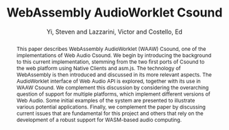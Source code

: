 --- 
  title: "WebAssembly AudioWorklet Csound" 
  abstract: "This paper describes WebAssembly AudioWorklet (WAAW) Csound, one of the implementations of Web Audio Csound. We begin by introducing the background to this current implementation, stemming from the two first ports of Csound to the web platform using Native Clients and asm.js. The technology of WebAssembly is then introduced and discussed in its more relevant aspects. The AudioWorklet interface of Web Audio API is explored, together with its use in WAAW Csound. We complement this discussion by considering the overarching question of support for multiple platforms, which implement different versions of Web Audio. Some initial examples of the system are presented to illustrate various potential applications. Finally, we complement the paper by discussing current issues that are fundamental for this project and others that rely on the development of a robust support for WASM-based audio computing." 
  address: "Berlin" 
  author: "Yi, Steven and Lazzarini, Victor and Costello, Ed" 
  booktitle: "Proceedings of the International Web Audio Conference" 
  editor: "Monschke, Jan and Guttandin, Christoph and Schnell, Norbert and Jenkinson, Thomas and Schaedler, Jack" 
  month: "Proceedings of the International Web Audio Conference"
  pages: "" 
  publisher: "TU Berlin" 
  series: "WAC '18"
  type: "Paper"  
  year: "2018" 
  id: "2018_24" 
  tags: year2018 
  pdflink: /_data/papers/pdf/2018/2018_24.pdf
  ISSN: Can't find it!
---